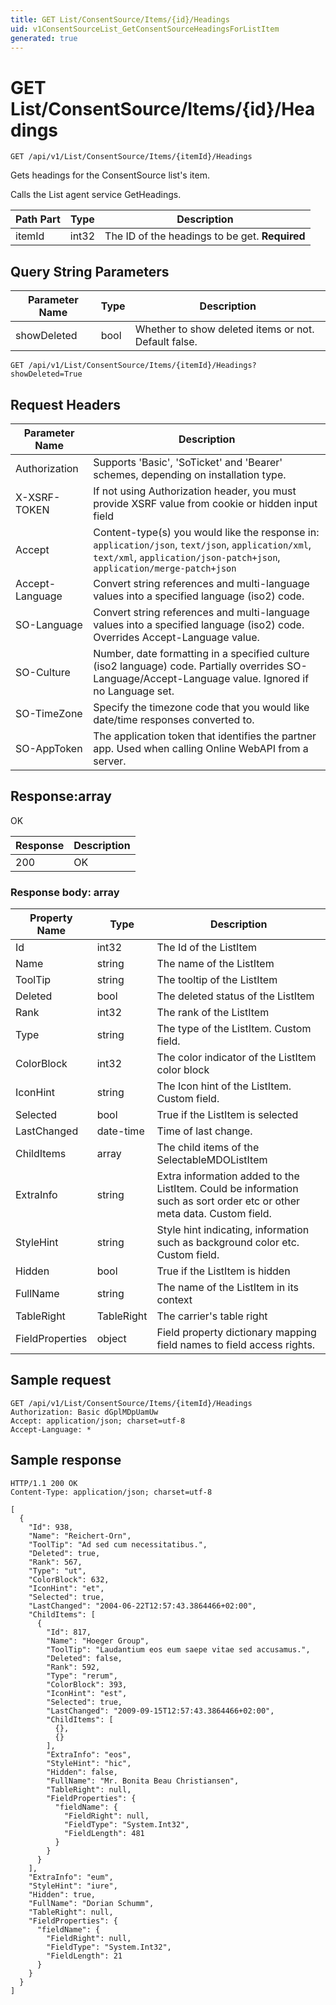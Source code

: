 ```yaml
---
title: GET List/ConsentSource/Items/{id}/Headings
uid: v1ConsentSourceList_GetConsentSourceHeadingsForListItem
generated: true
---
```


# GET List/ConsentSource/Items/{id}/Headings

```http
GET /api/v1/List/ConsentSource/Items/{itemId}/Headings
```

Gets headings for the ConsentSource list's item.


Calls the List agent service GetHeadings.





| Path Part | Type | Description |
|-----------|------|-------------|
| itemId | int32 | The ID of the headings to be get. **Required** |


## Query String Parameters

| Parameter Name | Type |  Description |
|----------------|------|--------------|
| showDeleted | bool |  Whether to show deleted items or not. Default false. |

```http
GET /api/v1/List/ConsentSource/Items/{itemId}/Headings?showDeleted=True
```


## Request Headers

| Parameter Name | Description |
|----------------|-------------|
| Authorization  | Supports 'Basic', 'SoTicket' and 'Bearer' schemes, depending on installation type. |
| X-XSRF-TOKEN   | If not using Authorization header, you must provide XSRF value from cookie or hidden input field |
| Accept         | Content-type(s) you would like the response in: `application/json`, `text/json`, `application/xml`, `text/xml`, `application/json-patch+json`, `application/merge-patch+json` |
| Accept-Language | Convert string references and multi-language values into a specified language (iso2) code. |
| SO-Language | Convert string references and multi-language values into a specified language (iso2) code. Overrides Accept-Language value. |
| SO-Culture | Number, date formatting in a specified culture (iso2 language) code. Partially overrides SO-Language/Accept-Language value. Ignored if no Language set. |
| SO-TimeZone | Specify the timezone code that you would like date/time responses converted to. |
| SO-AppToken | The application token that identifies the partner app. Used when calling Online WebAPI from a server. |


## Response:array

OK

| Response | Description |
|----------------|-------------|
| 200 | OK |

### Response body: array

| Property Name | Type |  Description |
|----------------|------|--------------|
| Id | int32 | The Id of the ListItem |
| Name | string | The name of the ListItem |
| ToolTip | string | The tooltip of the ListItem |
| Deleted | bool | The deleted status of the ListItem |
| Rank | int32 | The rank of the ListItem |
| Type | string | The type of the ListItem. Custom field. |
| ColorBlock | int32 | The color indicator of the ListItem color block |
| IconHint | string | The Icon hint of the ListItem. Custom field. |
| Selected | bool | True if the ListItem is selected |
| LastChanged | date-time | Time of last change. |
| ChildItems | array | The child items of the SelectableMDOListItem |
| ExtraInfo | string | Extra information added to the ListItem. Could be information such as sort order etc or other meta data. Custom field. |
| StyleHint | string | Style hint indicating, information such as background color etc. Custom field. |
| Hidden | bool | True if the ListItem is hidden |
| FullName | string | The name of the ListItem in its context |
| TableRight | TableRight | The carrier's table right |
| FieldProperties | object | Field property dictionary mapping field names to field access rights. |

## Sample request

```http!
GET /api/v1/List/ConsentSource/Items/{itemId}/Headings
Authorization: Basic dGplMDpUamUw
Accept: application/json; charset=utf-8
Accept-Language: *
```

## Sample response

```http_
HTTP/1.1 200 OK
Content-Type: application/json; charset=utf-8

[
  {
    "Id": 938,
    "Name": "Reichert-Orn",
    "ToolTip": "Ad sed cum necessitatibus.",
    "Deleted": true,
    "Rank": 567,
    "Type": "ut",
    "ColorBlock": 632,
    "IconHint": "et",
    "Selected": true,
    "LastChanged": "2004-06-22T12:57:43.3864466+02:00",
    "ChildItems": [
      {
        "Id": 817,
        "Name": "Hoeger Group",
        "ToolTip": "Laudantium eos eum saepe vitae sed accusamus.",
        "Deleted": false,
        "Rank": 592,
        "Type": "rerum",
        "ColorBlock": 393,
        "IconHint": "est",
        "Selected": true,
        "LastChanged": "2009-09-15T12:57:43.3864466+02:00",
        "ChildItems": [
          {},
          {}
        ],
        "ExtraInfo": "eos",
        "StyleHint": "hic",
        "Hidden": false,
        "FullName": "Mr. Bonita Beau Christiansen",
        "TableRight": null,
        "FieldProperties": {
          "fieldName": {
            "FieldRight": null,
            "FieldType": "System.Int32",
            "FieldLength": 481
          }
        }
      }
    ],
    "ExtraInfo": "eum",
    "StyleHint": "iure",
    "Hidden": true,
    "FullName": "Dorian Schumm",
    "TableRight": null,
    "FieldProperties": {
      "fieldName": {
        "FieldRight": null,
        "FieldType": "System.Int32",
        "FieldLength": 21
      }
    }
  }
]
```